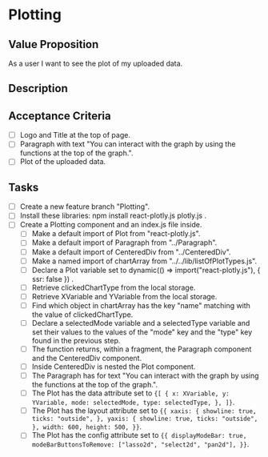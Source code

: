 # Plotting

## Value Proposition

As a user I want to see the plot of my uploaded data.

## Description

## Acceptance Criteria

- [ ] Logo and Title at the top of page.
- [ ] Paragraph with text "You can interact with the graph by using the functions at the top of the graph.".
- [ ] Plot of the uploaded data.

## Tasks

- [ ] Create a new feature branch "Plotting".
- [ ] Install these libraries: npm install react-plotly.js plotly.js .
- [ ] Create a Plotting component and an index.js file inside.
  - [ ] Make a default import of Plot from "react-plotly.js".
  - [ ] Make a default import of Paragraph from "../Paragraph".
  - [ ] Make a default import of CenteredDiv from "../CenteredDiv".
  - [ ] Make a named import of chartArray from "../../lib/listOfPlotTypes.js".
  - [ ] Declare a Plot variable set to dynamic(() => import("react-plotly.js"), { ssr: false }) .
  - [ ] Retrieve clickedChartType from the local storage.
  - [ ] Retrieve XVariable and YVariable from the local storage.
  - [ ] Find which object in chartArray has the key "name" matching with the value of clickedChartType.
  - [ ] Declare a selectedMode variable and a selectedType variable and set their values to the values of the "mode" key and the "type" key found in the previous step.
  - [ ] The function returns, within a fragment, the Paragraph component and the CenteredDiv component.
  - [ ] Inside CenteredDiv is nested the Plot component.
  - [ ] The Paragraph has for text "You can interact with the graph by using the functions at the top of the graph.".
  - [ ] The Plot has the data attribute set to
        `{[
      {
        x: XVariable,
        y: YVariable,
        mode: selectedMode,
        type: selectedType,
      },
]}`.
  - [ ] The Plot has the layout attribute set to
        `{{
  xaxis: {
    showline: true,
    ticks: "outside",
  },
  yaxis: {
    showline: true,
    ticks: "outside",
  },
  width: 600,
  height: 500,
}}`.
  - [ ] The Plot has the config attribute set to
        `{{
       displayModeBar: true,
       modeBarButtonsToRemove: ["lasso2d", "select2d", "pan2d"],
}}`.
